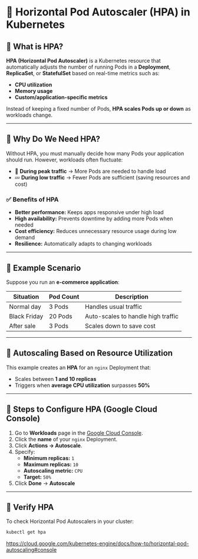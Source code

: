 # 🚀 Horizontal Pod Autoscaler (HPA) in Kubernetes

## 🔹 What is HPA?
**HPA (Horizontal Pod Autoscaler)** is a Kubernetes resource that automatically adjusts the number of running Pods in a **Deployment**, **ReplicaSet**, or **StatefulSet** based on real-time metrics such as:
- **CPU utilization**
- **Memory usage**
- **Custom/application-specific metrics**

Instead of keeping a fixed number of Pods, **HPA scales Pods up or down** as workloads change.

---

## 🔹 Why Do We Need HPA?

Without HPA, you must manually decide how many Pods your application should run. However, workloads often fluctuate:

- 🚀 **During peak traffic** → More Pods are needed to handle load  
- 💤 **During low traffic** → Fewer Pods are sufficient (saving resources and cost)

### ✅ Benefits of HPA
- **Better performance:** Keeps apps responsive under high load  
- **High availability:** Prevents downtime by adding more Pods when needed  
- **Cost efficiency:** Reduces unnecessary resource usage during low demand  
- **Resilience:** Automatically adapts to changing workloads  

---

## 🔹 Example Scenario

Suppose you run an **e-commerce application**:

| Situation | Pod Count | Description |
|------------|------------|-------------|
| Normal day | 3 Pods | Handles usual traffic |
| Black Friday | 20 Pods | Auto-scales to handle high traffic |
| After sale | 3 Pods | Scales down to save cost |

---

## 🔹 Autoscaling Based on Resource Utilization

This example creates an **HPA** for an `nginx` Deployment that:
- Scales between **1 and 10 replicas**
- Triggers when **average CPU utilization** surpasses **50%**

---

## 📌 Steps to Configure HPA (Google Cloud Console)

1. Go to **Workloads** page in the [Google Cloud Console](https://console.cloud.google.com/kubernetes/workload).
2. Click the **name** of your `nginx` Deployment.
3. Click **Actions → Autoscale**.
4. Specify:
   - **Minimum replicas:** `1`  
   - **Maximum replicas:** `10`  
   - **Autoscaling metric:** `CPU`  
   - **Target:** `50%`
5. Click **Done** → **Autoscale**

---

## 📌 Verify HPA

To check Horizontal Pod Autoscalers in your cluster:
```bash
kubectl get hpa
```

https://cloud.google.com/kubernetes-engine/docs/how-to/horizontal-pod-autoscaling#console

